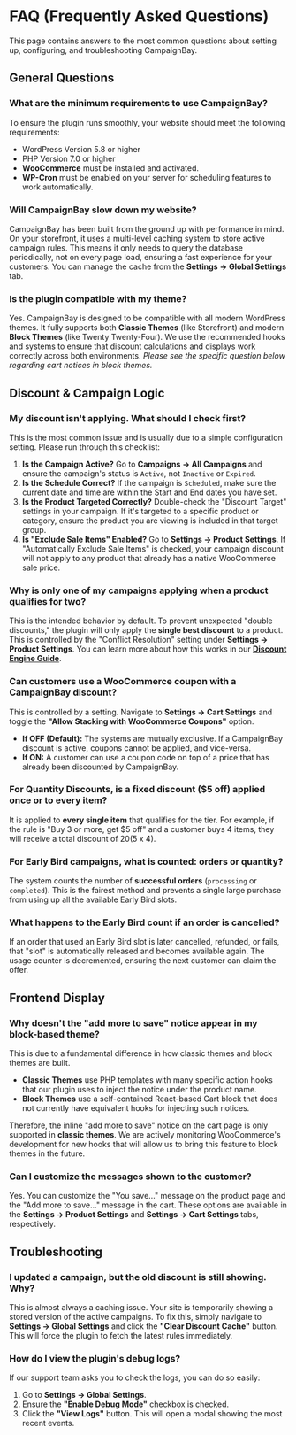 # FAQ (Frequently Asked Questions)

This page contains answers to the most common questions about setting up, configuring, and troubleshooting CampaignBay.

## General Questions

### What are the minimum requirements to use CampaignBay?
To ensure the plugin runs smoothly, your website should meet the following requirements:
-   WordPress Version 5.8 or higher
-   PHP Version 7.0 or higher
-   **WooCommerce** must be installed and activated.
-   **WP-Cron** must be enabled on your server for scheduling features to work automatically.

### Will CampaignBay slow down my website?
CampaignBay has been built from the ground up with performance in mind. On your storefront, it uses a multi-level caching system to store active campaign rules. This means it only needs to query the database periodically, not on every page load, ensuring a fast experience for your customers. You can manage the cache from the **Settings → Global Settings** tab.

### Is the plugin compatible with my theme?
Yes. CampaignBay is designed to be compatible with all modern WordPress themes. It fully supports both **Classic Themes** (like Storefront) and modern **Block Themes** (like Twenty Twenty-Four). We use the recommended hooks and systems to ensure that discount calculations and displays work correctly across both environments. *Please see the specific question below regarding cart notices in block themes.*

## Discount & Campaign Logic

### My discount isn't applying. What should I check first?
This is the most common issue and is usually due to a simple configuration setting. Please run through this checklist:

1.  **Is the Campaign Active?** Go to **Campaigns → All Campaigns** and ensure the campaign's status is `Active`, not `Inactive` or `Expired`.
2.  **Is the Schedule Correct?** If the campaign is `Scheduled`, make sure the current date and time are within the Start and End dates you have set.
3.  **Is the Product Targeted Correctly?** Double-check the "Discount Target" settings in your campaign. If it's targeted to a specific product or category, ensure the product you are viewing is included in that target group.
4.  **Is "Exclude Sale Items" Enabled?** Go to **Settings → Product Settings**. If "Automatically Exclude Sale Items" is checked, your campaign discount will not apply to any product that already has a native WooCommerce sale price.

### Why is only one of my campaigns applying when a product qualifies for two?
This is the intended behavior by default. To prevent unexpected "double discounts," the plugin will only apply the **single best discount** to a product. This is controlled by the "Conflict Resolution" setting under **Settings → Product Settings**. You can learn more about how this works in our **[Discount Engine Guide](./core-concepts/understanding-the-engine.md)**.

### Can customers use a WooCommerce coupon with a CampaignBay discount?
This is controlled by a setting. Navigate to **Settings → Cart Settings** and toggle the **"Allow Stacking with WooCommerce Coupons"** option.
-   **If OFF (Default):** The systems are mutually exclusive. If a CampaignBay discount is active, coupons cannot be applied, and vice-versa.
-   **If ON:** A customer can use a coupon code on top of a price that has already been discounted by CampaignBay.

### For Quantity Discounts, is a fixed discount ($5 off) applied once or to every item?
It is applied to **every single item** that qualifies for the tier. For example, if the rule is "Buy 3 or more, get $5 off" and a customer buys 4 items, they will receive a total discount of $20 ($5 x 4).

### For Early Bird campaigns, what is counted: orders or quantity?
The system counts the number of **successful orders** (`processing` or `completed`). This is the fairest method and prevents a single large purchase from using up all the available Early Bird slots.

### What happens to the Early Bird count if an order is cancelled?
If an order that used an Early Bird slot is later cancelled, refunded, or fails, that "slot" is automatically released and becomes available again. The usage counter is decremented, ensuring the next customer can claim the offer.

## Frontend Display

### Why doesn't the "add more to save" notice appear in my block-based theme?
This is due to a fundamental difference in how classic themes and block themes are built.
-   **Classic Themes** use PHP templates with many specific action hooks that our plugin uses to inject the notice under the product name.
-   **Block Themes** use a self-contained React-based Cart block that does not currently have equivalent hooks for injecting such notices.

Therefore, the inline "add more to save" notice on the cart page is only supported in **classic themes**. We are actively monitoring WooCommerce's development for new hooks that will allow us to bring this feature to block themes in the future.

### Can I customize the messages shown to the customer?
Yes. You can customize the "You save..." message on the product page and the "Add more to save..." message in the cart. These options are available in the **Settings → Product Settings** and **Settings → Cart Settings** tabs, respectively.

## Troubleshooting

### I updated a campaign, but the old discount is still showing. Why?
This is almost always a caching issue. Your site is temporarily showing a stored version of the active campaigns. To fix this, simply navigate to **Settings → Global Settings** and click the **"Clear Discount Cache"** button. This will force the plugin to fetch the latest rules immediately.

### How do I view the plugin's debug logs?
If our support team asks you to check the logs, you can do so easily:
1.  Go to **Settings → Global Settings**.
2.  Ensure the **"Enable Debug Mode"** checkbox is checked.
3.  Click the **"View Logs"** button. This will open a modal showing the most recent events.
